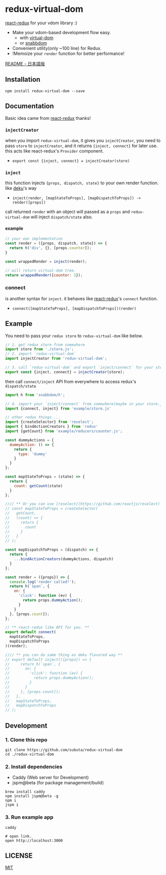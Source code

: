 # redux-virtual-dom
[react-redux](https://github.com/reactjs/react-redux) for your vdom library :)

- Make your vdom-based development flow easy.
  - with [virtual-dom](https://github.com/Matt-Esch/virtual-dom)
  - or [snabbdom](https://github.com/paldepind/snabbdom)
- Convenient utility(only ~100 line) for Redux. 
- !Memoize your `render` function for better performance!

[README - 日本語版](README-ja.md)

## Installation
```
npm install redux-virtual-dom --save
```

## Documentation

Basic idea came from [react-redux](https://github.com/reactjs/react-redux/blob/master/README.md) thanks!

### `injectCreator`
when you import `redux-virtual-dom`, it gives you `injectCreator`,
you need to pass `store` to `injectCreator`, and it returns `{inject, connect}` for later use. 
this acts like react-redux's `Provider` component.  

- `export const {inject, connect} = injectCreator(store)`

### `inject`
this function injects `{props, dispatch, state}` to your own render function.
like [deku](https://github.com/anthonyshort/deku)'s way

- `inject(render, [mapStateToProps], [mapDispatchToProps]) -> render([props])`

call returned `render` with an object will passed as a `props` and
`redux-virtual-dom` will inject `dispatch/state` also.

#### example
```javascript
// your own implementation
const render = ({props, dispatch, state}) => {
  return h('div', {}, [props.counter]);
}

const wrappedRender = inject(render);

// will return virtual-dom tree.
return wrappedRender({counter: 1});
```

### connect
is another syntax for `inject`. it behaves like [react-redux](https://github.com/reactjs/react-redux/blob/master/README.md)'s `connect` function.

- `connect([mapStateToProps], [mapDispatchToProps])(render)`

## Example
You need to pass your `redux store` to `redux-virtual-dom` like below.

```javascript
// 1. get redux store from somewhere
import store from './store.js';
// 2. import `redux-virtual-dom`
import injectCreator from 'redux-virtual-dom';

// 3. call `redux-virtual-dom` and export `inject/connect` for your store.
export const {inject, connect} = injectCreator(store);
```

then call `connect/inject` API from everywhere to access redux's `dispatch/state`

```javascript
import h from 'snabbdom/h';

// 4. import your `inject/connect` from somewhere(maybe in your store.js)
import {connect, inject} from 'example/store.js'

// other redux things ...
import {createSelector} from 'reselect';
import { bindActionCreators } from 'redux'
import {getCount} from 'example/reducers/counter.js';

const dummyActions = {
  dummyAction: () => {
    return {
      type: 'dummy'
    }
  }
};

const mapStateToProps = (state) => {
  return {
    count: getCount(state)
  }
};

//// ** Or you can use [reselect](https://github.com/reactjs/reselect) if you want **
// const mapStateToProps = createSelector(
//   getCount,
//   (count) => {
//     return {
//       count
//     }
//   }
// );

const mapDispatchToProps = (dispatch) => {
  return {
    ...bindActionCreators(dummyActions, dispatch)
  }
};

const render = ({props}) => {
  console.log('render called!');
  return h(`span`, {
    on: {
      'click': function (ev) {
        return props.dummyAction();
      }
    }
  }, [props.count]);
};

// ** react-redux like API for you. **
export default connect(
  mapStateToProps,
  mapDispatchToProps
)(render);

//// ** you can do same thing as deku flavored way **
// export default inject(({props}) => {
//     return h(`span`, {
//       on: {
//         'click': function (ev) {
//           return props.dummyAction();
//         }
//       }
//     }, [props.count]);
//   },
//   mapStateToProps,
//   mapDispatchToProps
// );
```

## Development
### 1. Clone this repo

```
git clone https://github.com/subuta/redux-virtual-dom
cd ./redux-virtual-dom
```

### 2. Install dependencies

- Caddy (Web server for Development)
- jspm@beta (for package management/build)

```
brew install caddy
npm install jspm@beta -g
npm i
jspm i
```

### 3. Run example app

```
caddy

# open link.
open http://localhost:3000
```

## LICENSE
[MIT](https://opensource.org/licenses/MIT)
